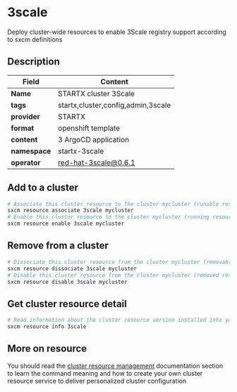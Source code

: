# 3scale

Deploy cluster-wide resources to enable 3Scale registry support according to sxcm definitions

## Description

| Field         | Content                            |
| ------------- | ---------------------------------- |
| **Name**      | STARTX cluster 3Scale              |
| **tags**      | startx,cluster,config,admin,3scale |
| **provider**  | STARTX                             |
| **format**    | openshift template                 |
| **content**   | 3 ArgoCD application               |
| **namespace** | startx-3scale                      |
| **operator**  | red-hat-3scale@0.6.1               |

## Add to a cluster

```bash
# Associate this cluster resource to the cluster mycluster (runable resource)
sxcm resource associate 3scale mycluster
# Enable this cluster resource to the cluster mycluster (running resource)
sxcm resource enable 3scale mycluster
```

## Remove from a cluster

```bash
# Dissociate this cluster resource from the cluster mycluster (removable resource)
sxcm resource dissociate 3scale mycluster
# Disable this cluster resource from the cluster mycluster (removed resource)
sxcm resource disable 3scale mycluster
```

## Get cluster resource detail

```bash
# Read information about the cluster resource version installed into your host (local)
sxcm resource info 3scale
```

## More on resource

You should read the [cluster resource management](../../4-cluster-resources) documentation section to learn the command
meaning and how to create your own cluster resource service to deliver personalized cluster configuration